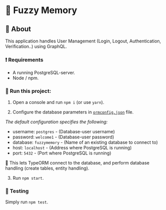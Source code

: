 # :sheep: Fuzzy Memory

## :blue_book: About
This application handles User Management (Login, Logout, Authentication, Verification..) using GraphQL.


### :exclamation: Requirements
* A running PostgreSQL-server.
* Node / npm.

### :runner: Run this project:
1. Open a console and run `npm i` (or use `yarn`). 

2. Configure the database parameters in [`ormconfig.json`](./ormconfig.json) file.

_The default configuration specifies the following:_
* username: `postgres` - (Database-user username)
* password: `welcome1` - (Database-user password)
* database: `fuzzymemory` - (Name of an existing database to connect to)
* host: `localhost` - (Address where PostgreSQL is running)
* port: `5432` - (Port where PostgreSQL is running)

:tshirt: This lets TypeORM connect to the database, and perform database handling (create tables, entity handling).

3. Run `npm start`.

### :eyes: Testing

Simply run `npm test`.
